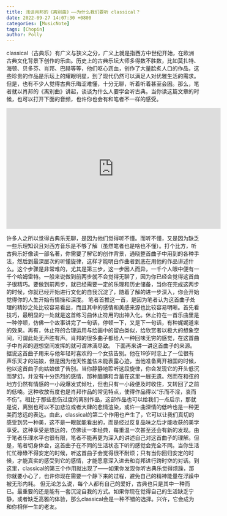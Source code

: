 ```yaml
---
title: 浅谈肖邦的《离别曲》——为什么我们要听 classical？
date: 2022-09-27 14:07:30 +0800
categories: [MusicNote]
tags: [Chopin]
author: Polly
---
```






​		classical（古典乐）有广义与狭义之分，广义上就是指西方中世纪开始，在欧洲古典文化背景下创作的乐曲。历史上的古典乐坛大师多得数不胜数，比如莫扎特、海顿、贝多芬、肖邦、巴赫等等，他们呕心沥血，创作了大量脍炙人口的作品，这些珍贵的作品是乐坛上的耀眼明星，到了现代仍然可以满足人对优雅生活的需求。但是，也有不少人觉得古典乐晦涩难懂，十分无聊，听着听着甚至会困。那么，笔者就以肖邦的《离别曲》讲起，谈谈为什么人要学会听古典。当你读这篇文章的时候，也可以打开下面的音频，也许你也会有和笔者不一样的感受。
<iframe width="560" height="315" src="https://www.youtube.com/embed/EmQBFLJAIcY" title="YouTube video player" frameborder="0" allow="accelerometer; autoplay; clipboard-write; encrypted-media; gyroscope; picture-in-picture" allowfullscreen></iframe>

​		许多人之所以觉得古典乐无聊，是因为他们觉得听不懂。而听不懂，又是因为缺乏一些乐理知识且对西方音乐是不够了解（虽然笔者也是啥也不懂）。打个比方，听古典乐好像读一部名著，你需要了解它的创作背景，通晓整首曲子中用到的各种手法，然后到最深层次的听懂旋律，这样才能明白作曲者到底在用他的作品讲述什么。这个步骤是非常难的，尤其是第三步，这一步因人而异，一千个人眼中便有一千个哈姆雷特。一般来说做到前两步就不会觉得无聊了，因为你已经会觉得这首曲子很精巧。要做到前两步，就已经需要一定的乐理和历史储备，当你在完成这两步的时候，你就已经开始进行文化的自我沉淀了，随着了解的进一步深入，你会开始觉得你的人生开始有情操和深度。
   	笔者首推这一首，是因为笔者认为这首曲子处理的精妙之处比较容易看出，而且其中的感情和美感来源也比较容易明晰。首先看技巧，最明显的一处就是这首练习曲休止符用的出神入化。休止符在一首乐曲里是一种停顿，仿佛一个故事讲完了一句话，停顿一下，又是下一句话，有种娓娓道来的效果。再有，休止符的合理运用与绘画中的留白类似，给欣赏者以极大的想象空间，可谓此处无声胜有声。肖邦的很多曲子都给人一种回味无穷的感觉，在这首曲子中肖邦的遐想空间发挥的就可谓淋漓尽致。
   	下面再来讲一讲这首曲子的来源。据说这首曲子用来与他年轻时喜欢的一个女孩告别。他在19岁时恋上了一位很有声乐天才的姑娘，但是因为他天性羞怯未能表露心迹，当他准备离开祖国的时候，他以这首曲子向姑娘做了告别。当你静静地聆听这段旋律，你会发现它的开头低沉而梦幻，并没有十分热烈的感情，那种腼腆和含蓄在这里一展无遗。然而在和弦的地方仍然有情感的一小段爆发式倾吐，但也只有一小段便及时收住，又转回了之前的低喃。这种收放有度也是肖邦作品的常见特点，使得作品得以“乐而不淫，哀而不伤”。相比于那些悲伤过度的离别作品，这部作品也可以给我们一点启示，那就是说，离别也可以不加悲泣或者大肆的悲情渲染，或许一曲深情的低吟也是一种更美而悠远的表达。由此，classical的第二个作用也产生了，它可以让我们真切的感受到另一种美，这不是一眼就能看出的，而是经过反复品味之后才能收获的美学享受。这种享受是悠远的，仿佛读一本经典，每重温一次甚至还会有新的发现。
​    	由于笔者乐理水平也很有限，笔者不能再更为深入的讲述自己对这首曲子的理解。但是，笔者切身体会，这首曲子在不同的生活状态下听的感觉会完全不同。当你生活忙忙碌碌不得安定的时候，听这首曲子会觉得很不耐烦；只有当你回归安定的时候，才能真实的感受到它的感情，才能愿意深入进去和肖邦进行跨时空的对话。到这里，classical的第三个作用就出现了——如果你发现你听古典乐觉得烦躁，那你就要小心了，也许你现在需要一个静下来的过程，避免自己的精神能量在浮躁中被无形内耗。
  	 但无论怎么说，每个人都有自己的爱好，古典也只是其中一种而已。最重要的还是能有一套沉淀自我的方式。如果你现在觉得自己的生活缺乏宁静，或者缺乏高雅的体验，那么classical会是一种不错的选择。兴许，它会成为和你相伴一生的老友。



